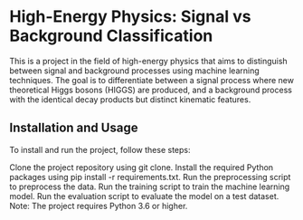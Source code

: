 # High-Energy Physics: Signal vs Background Classification
This is a project in the field of high-energy physics that aims to distinguish between signal and background processes using machine learning techniques. The goal is to differentiate between a signal process where new theoretical Higgs bosons (HIGGS) are produced, and a background process with the identical decay products but distinct kinematic features.

## Installation and Usage
To install and run the project, follow these steps:

Clone the project repository using git clone.
Install the required Python packages using pip install -r requirements.txt.
Run the preprocessing script to preprocess the data.
Run the training script to train the machine learning model.
Run the evaluation script to evaluate the model on a test dataset.
Note: The project requires Python 3.6 or higher.
